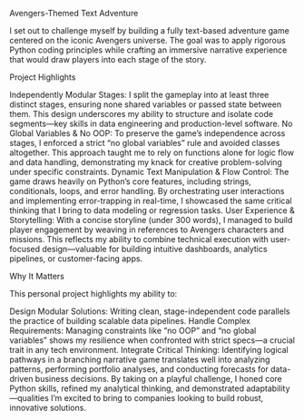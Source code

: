 Avengers-Themed Text Adventure

I set out to challenge myself by building a fully text-based adventure game centered on the iconic Avengers universe. The goal was to apply rigorous Python coding principles while crafting an immersive narrative experience that would draw players into each stage of the story.

Project Highlights

Independently Modular Stages: I split the gameplay into at least three distinct stages, ensuring none shared variables or passed state between them. This design underscores my ability to structure and isolate code segments—key skills in data engineering and production-level software.
No Global Variables & No OOP: To preserve the game’s independence across stages, I enforced a strict “no global variables” rule and avoided classes altogether. This approach taught me to rely on functions alone for logic flow and data handling, demonstrating my knack for creative problem-solving under specific constraints.
Dynamic Text Manipulation & Flow Control: The game draws heavily on Python’s core features, including strings, conditionals, loops, and error handling. By orchestrating user interactions and implementing error-trapping in real-time, I showcased the same critical thinking that I bring to data modeling or regression tasks.
User Experience & Storytelling: With a concise storyline (under 300 words), I managed to build player engagement by weaving in references to Avengers characters and missions. This reflects my ability to combine technical execution with user-focused design—valuable for building intuitive dashboards, analytics pipelines, or customer-facing apps.

Why It Matters

This personal project highlights my ability to:

Design Modular Solutions: Writing clean, stage-independent code parallels the practice of building scalable data pipelines.
Handle Complex Requirements: Managing constraints like “no OOP” and “no global variables” shows my resilience when confronted with strict specs—a crucial trait in any tech environment.
Integrate Critical Thinking: Identifying logical pathways in a branching narrative game translates well into analyzing patterns, performing portfolio analyses, and conducting forecasts for data-driven business decisions.
By taking on a playful challenge, I honed core Python skills, refined my analytical thinking, and demonstrated adaptability—qualities I’m excited to bring to companies looking to build robust, innovative solutions.
